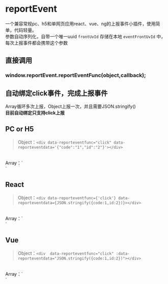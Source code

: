 # **reportEvent**

一个兼容常规pc、h5和单网页应用react、vue、ng的上报事件小插件，使用简单，代码轻量。<br/>
参数自动序列化，自带一个唯一uuid `frontUvId` 存储在本地 `eventFrontUvId` 中，每次上报事件都会携带这个参数

## **直接调用**

### window.reportEvent.reportEventFunc(object,callback);

## **自动绑定click事件，完成上报事件**

Array循环多次上报，Object上报一次，并且需要JSON.stringify()<br/>
**目前自动绑定只支持click上报**

## PC or H5

>Object：`<div data-reporteventfunc="click" data-reporteventdata='{"code":"1","id":"2"}'></div>`
<br/>
Array：`<div data-reporteventfunc="click" data-reporteventdata='[{"code":"1","id":"2"},{"code":"1","id":"2"}]'></div>`

## React

>Object：`<div data-reporteventfunc={'click'} data-reporteventdata={JSON.stringify({code:1,id:2})}></div>`
<br/>
Array：`<div data-reporteventfunc={'click'} data-reporteventdata={JSON.stringify([{code:1,id:2},{code:1,id:2}])}></div>`

## Vue

>Object：`<div  data-reporteventfunc="click" :data-reporteventdata="JSON.stringify({code:1,id:2})"></div>`
<br/>
Array：`<div  data-reporteventfunc="click" :data-reporteventdata="JSON.stringify([{code:1,id:2},{code:1,id:2}])"></div>`